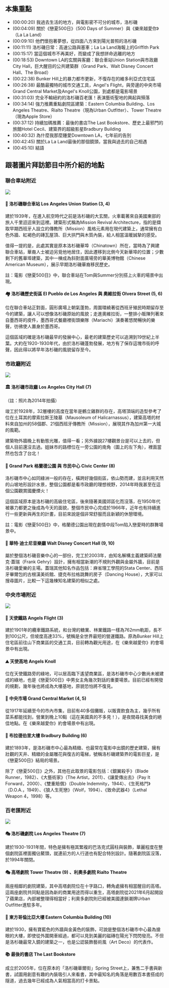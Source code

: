 ---
---


## 本集重點

* (00:00:20) 我過去生活的地方，與電影密不可分的城市，洛杉磯
* (00:04:09) 關於《戀夏500日》（500 Days of Summer）與《樂來越愛你》（La La Land）
* (00:09:10) 他們懷抱著夢想，從四面八方來到陽光普照的洛杉磯
* (00:11:11) 洛杉磯日常：高速公路與塞車；La La Land海報上的Griffith Park
* (00:15:17) 當這個城市不再美好，而變成了我想拼命逃離的地方
* (00:18:53) Downtown LA的玄關與客廳：聯合車站Union Station與市政廳City Hall，巨大醒目的公共建築群（Grand Park、Walt Disney Concert Hall、The Broad）
* (00:22:38) Bunker Hill上的暴力都市更新，不復存在的維多利亞式住宅區
* (00:26:38) 最酷最獨特的城市交通工具，Angel's Flight，與旁邊的中央市場Grand Central Market及Angel's Knoll公園，到處都是電影場景
* (00:31:03) 完全不輸紐約的洛杉磯百老匯！表演藝術聖地的興起與殞落
* (00:34:14) 強力推薦重點劇院區建築：Eastern Columbia Building、Los Angeles Theatre、Rialto Theatre（現為Urban Outfitter）、Tower Theatre（現為Apple Store）
* (00:37:12) 持續加碼推薦：最後的書店The Last Bookstore、歷史上最邪門的旅館Hotel Cecil、建築界的超級影星Bradbury Building
* (00:40:32) 為什麼我那麼鍾愛Downtown LA，七年前的告別
* (00:42:45) 關於La La Land最後的那個鏡頭，當我與過去的自己相遇
* (00:45:10) 結語

## 跟著圖片拜訪節目中所介紹的地點

### 聯合車站附近
![](https://imgur.com/8FYdfSe.jpg)

#### 🚂 洛杉磯聯合車站 Los Angeles Union Station (3, 4)
建於1939年，在進入航空時代之前是洛杉磯的大玄關，火車載著來自美國東部的旅人千里迢迢來到這裡。建築形式稱為Mission Revival Architecture，指的是擷取早期西班牙人設立的傳教所（Mission）風格元素用在現代建築上，通常擁有白色外牆、紅褐色的磚瓦屋頂、巨大拱門與木質內裝，給人相當溫暖誠摯的感受。

值得一提的是，此處其實是原本洛杉磯華埠（Chinatown）所在，當時為了興建聯合車站，華裔人士被迫另覓他地居住，因此遷移到北側今天新華埠的位置；少數剩下的舊華埠建築，其中一棟成為斜對面廣場旁的華美博物館（Chinese American Museum），展示早期洛杉磯華裔移民歷史。

註：電影《戀夏500日》中，聯合車站在Tom與Summer分別搭上火車的場景中出現。

#### 🏘️ 洛杉磯歷史街區 El Pueblo de Los Angeles 與 奧維拉街 Olvera Street (5, 6)
位在聯合車站正對面，圓形廣場上朝氣蓬勃，周圍環繞著從西班牙殖民時期留存至今的建築，讓人可以想像洛杉磯原始的風貌；走進奧維拉街，一整排小販陳列著來自墨西哥的皮件，墨西哥式餐廳裡街頭樂隊（Mariachi）演奏著悠閒暢快的樂聲，彷彿使人置身於墨西哥。

這個區域的確是洛杉磯最早的發展中心，最老的建築歷史可以追溯到19世紀上半葉。大約在1920-1930年代，由於洛杉磯蓬勃發展，地方有了保存這塊市街的呼聲，因此得以將早年洛杉磯的風貌留存至今。

### 市政廳附近
![](https://imgur.com/E7YpyZi.jpg)

#### 🏛️ 洛杉磯市政廳 Los Angeles City Hall (7)
（註：照片為2014年拍攝）

竣工於1928年，32層樓的高度在當年是鶴立雞群的存在，高塔頂端的造型參考了位在土耳其的摩索拉斯王陵墓（Mausoleum of Halicarnassus），建築高塔的材料來自加州的58個郡、21個西班牙傳教所（Mission），展現其作為加州第一大城的風範。

建築物外牆晚上有動態光雕，值得一看；另外據說27樓觀景台是可以上去的，但個人目前還沒去過。姐妹市的路標位在一旁公園的南角（圖上的左下角），裡面當然也包含了台北！

#### 🌳 Grand Park 格蘭德公園 與 市民中心 Civic Center (8)
洛杉磯市中心如同綠洲一般的存在，橫跨好幾個街區，依山勢而建，並且利用天然的山坡地形設計水景，整個公園都是看市政廳的理想視野，2014年時我甚至在這個公園觀賞國慶煙火！

這個區域原本是洛杉磯的高級住宅區，後來隨著美國郊區化而沒落，在1950年代被暴力都更之後成為今天的面貌，整個市民中心完成於1966年，近年也有持續進行一些更新與再生的計畫，目前來說是個非常舒服而且新穎的休憩環境。

註：電影《戀夏500日》中，格蘭德公園出現在劇情中段Tom陷入戀愛時的群舞場景中。

#### 🎻 華特·迪士尼音樂廳 Walt Disney Concert Hall (9, 10)
屬於整個洛杉磯音樂中心的一部份，完工於2003年，由知名解構主義建築師法蘭克·蓋瑞（Frank Gehry）設計，擁有相當新潮的不規則外觀與金屬外牆，目前是洛杉磯愛樂的主場。蓋瑞其他知名作品包括：麻省理工學院的Stata Center、西班牙畢爾包的古根漢美術館、捷克布拉格跳舞的房子（Dancing House），大家可以搜尋圖片，比較一下這幾棟知名建築的相似之處。

### 中央市場附近
![](https://imgur.com/obm6CQk.jpg)

#### 🚋 天使鐵路 Angels Flight (3)
建於1901年的纜車鐵路系統，和台灣的糖業、林業鐵路一樣為762mm軌距，長不到100公尺，但坡度高達33%，號稱是全世界最短的營運鐵路。原為Bunker Hill上住宅區前往山下商業區的交通工具，目前轉為觀光用途，在《樂來越愛你》約會場景中有出現。

#### ⛰️ 天使高地 Angels Knoll
位在天使鐵路旁的綠地，可以居高臨下遙望商業區，是洛杉磯市中心少數尚未被建成的綠地，也是《戀夏500日》中男女主角幾次對話的重要場景。目前已經有開發的規劃，幾年後也將成為大樓基地，原貌恐怕將不復見。

#### 🍔 中央市場 Grand Central Market (4, 5)
從1917年延續至今的市內市集，目前有40多個攤販，以販賣飲食為主，幾乎所有菜系都能找到，營業到晚上10點（這在美國真的不多見！），是夜間尋找美食的絕佳地點。在《樂來越愛你》約會場景中有出現。

#### 🏢 布拉德伯里大樓 Bradbury Building (6)
建於1893年，是洛杉磯市中心最為精緻、也最常在電影中出鏡的歷史建築，擁有壯觀的天井、精緻的金屬雕花與復古的電梯，號稱洛杉磯建築界的電影巨星，是《戀夏500日》結局的場景。

除了《戀夏500日》之外，其他在此取景的電影包括：《銀翼殺手》（Blade Runner，1982）、《大藝術家》（The Artist，2011）、《讓愛傳出去》（Pay It Forward，2000）、《雙重賠償》（Double Indemnity，1944）、《生死格鬥》（D.O.A.，1949）、《狼人生死戀》（Wolf，1994）、《致命武器4》（Lethal Weapon 4，1998）等。

### 百老匯附近
![](https://imgur.com/u152mMb.jpg)

#### 🎭 洛杉磯劇院 Los Angeles Theatre (7)
建於1930-1931年間，特色是擁有極其繁複的巴洛克式圓柱與裝飾，華麗程度在整個劇院區裡面獨佔鰲頭，就連前方的人行道也有配合特別設計。隨著劇院區沒落，於1994年關閉。

#### 🎭 高塔劇院 Tower Theatre (9) 、利奧多劇院 Rialto Theatre
兩座相鄰的劇院建築，其中高塔劇院位在十字路口，轉角處擁有相當醒目的高塔。這兩座劇院共同點是因為新的商業用途而得以重生，高塔劇院從2021年6月起開設了蘋果店，內部被整理得相當好；利奧多劇院則已經被美國連鎖潮牌Urban Outfitter進駐多年。

#### 🏢 東方哥倫比亞大樓 Eastern Columbia Building (10)
建於1930，擁有寶藍色的外牆與金黃色的裝飾，可說是整個洛杉磯市中心最為搶眼的大樓，即使從外圍開車經過，都可以見到美麗的磁磚在陽光下閃閃發亮。不但是洛杉磯最常入鏡的建築之一，也是公認裝飾藝術風（Art Deco）的代表作。

#### 📚 最後的書店 The Last Bookstore
成立於2005年，位在原本的「洛杉磯華爾街」Spring Street上，兼售二手書與新書，試圖用創意有趣的內裝吸引人來看書，其中最知名的角落是用數百本書搭成的隧道，過去幾年已經成為人氣相當高的打卡景點。